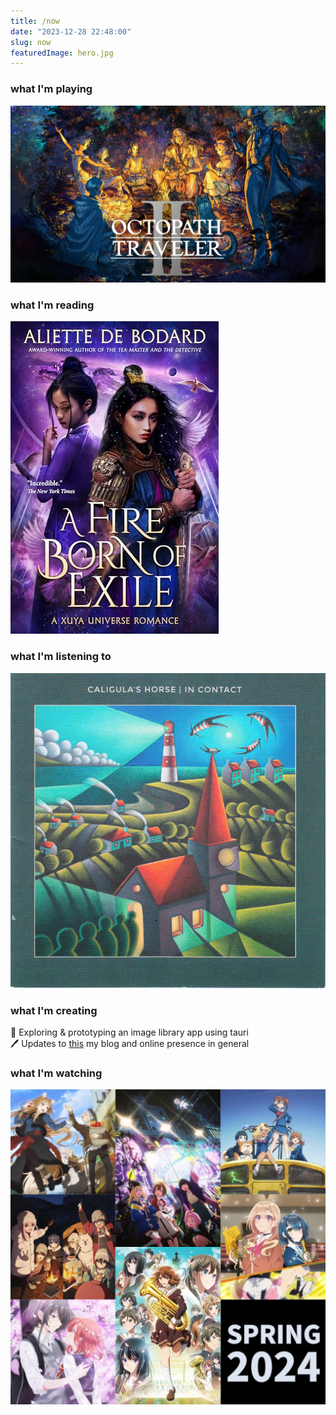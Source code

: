 ```yaml
---
title: /now
date: "2023-12-28 22:48:00"
slug: now
featuredImage: hero.jpg
---
```


<style>
    /* Let's use emoji as the bullets */
    ul li { list-style-type: none; }
    ul { padding-inline-start: 0px !important; }
</style>

### what I'm playing

- ![Octopath Traveler II](octopath.jpg)

### what I'm reading

- !["A Fire Born of Exile" by Aliette De Bodard](fire.jpg)

### what I'm listening to

- !["In Contact" by Caligula's Horse](contact.jpg)

### what I'm creating

- :monocle_face: Exploring & prototyping an image library app using tauri 
- :pen: Updates to [this](https://markphilpot.com) my blog and online presence in general

### what I'm watching

![](spring_2024.jpg)